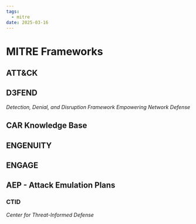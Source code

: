 ```yaml
---
tags:
  - mitre
date: 2025-03-16
---
```

# MITRE Frameworks

## ATT&CK


## D3FEND
*Detection, Denial, and Disruption Framework Empowering Network Defense*

## CAR Knowledge Base

## ENGENUITY

## ENGAGE

## AEP - Attack Emulation Plans

### CTID
*Center for Threat-Informed Defense*

